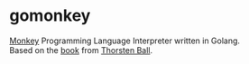 # gomonkey

[Monkey](https://monkeylang.org/) Programming Language Interpreter written in Golang.  
Based on the [book](https://interpreterbook.com) from [Thorsten Ball](https://github.com/mrnugget).
